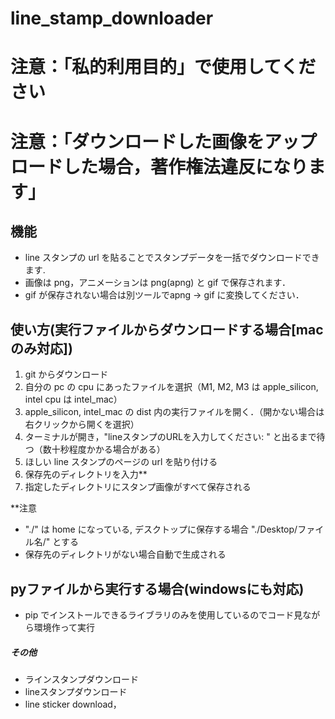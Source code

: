 # line_stamp_downloader
# 注意：「私的利用目的」で使用してください
# 注意：「ダウンロードした画像をアップロードした場合，著作権法違反になります」
## 機能
- line スタンプの url を貼ることでスタンプデータを一括でダウンロードできます.
- 画像は png，アニメーションは png(apng) と gif で保存されます．
- gif が保存されない場合は別ツールでapng -> gif に変換してください．


## 使い方(実行ファイルからダウンロードする場合[macのみ対応])
1. git からダウンロード
2. 自分の pc の cpu にあったファイルを選択（M1, M2, M3 は apple_silicon, intel cpu は intel_mac） 
3. apple_silicon, intel_mac の dist 内の実行ファイルを開く．（開かない場合は右クリックから開くを選択）
4. ターミナルが開き，"lineスタンプのURLを入力してください: " と出るまで待つ（数十秒程度かかる場合がある）
5. ほしい line スタンプのページの url を貼り付ける
6. 保存先のディレクトリを入力**
7. 指定したディレクトリにスタンプ画像がすべて保存される




**注意
- "./" は home になっている, デスクトップに保存する場合 "./Desktop/ファイル名/" とする
- 保存先のディレクトリがない場合自動で生成される

## pyファイルから実行する場合(windowsにも対応)
- pip でインストールできるライブラリのみを使用しているのでコード見ながら環境作って実行






##### その他
- ラインスタンプダウンロード
- lineスタンプダウンロード
- line sticker download，